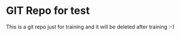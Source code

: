 # GIT Repo for test

This is a git repo just for training and it will be deleted after training :-)

